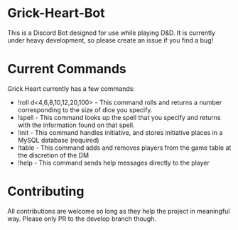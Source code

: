 # Grick-Heart-Bot

This is a Discord Bot designed for use while playing D&D. It is currently under heavy development, so please create an issue if you find a bug!

# Current Commands

Grick Heart currently has a few commands:

  - !roll d<4,6,8,10,12,20,100> - This command rolls and returns a number corresponding to the size of dice you specify.
  - !spell <spellname> - This command looks up the spell that you specify and returns with the information found on that spell.
  - !init <argument> - This command handles initiative, and stores initiative places in a MySQL database (required)
  - !table <argument> - This command adds and removes players from the game table at the discretion of the DM
  - !help - This command sends help messages directly to the player
  
# Contributing

All contributions are welcome so long as they help the project in meaningful way. Please only PR to the develop branch though.
